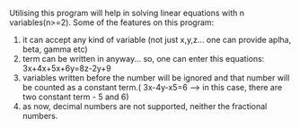 Utilising this program will help in solving linear equations with n variables(n>=2).
Some of the features on this program:
1. it can accept any kind of variable (not just x,y,z... one can provide aplha, beta, gamma etc)
2. term can be written in anyway... so, one can enter this equations: 3x+4x+5x+6y=8z-2y+9
3. variables written before the number will be ignored and that number will be counted as a constant term.( 3x-4y-x5=6 --> in this case, there are two constant term - 5 and 6)
4. as now, decimal numbers are not supported, neither the fractional numbers.
